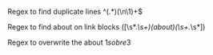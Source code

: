 Regex to find duplicate lines
^(.*)(\n\1)+$

Regex to find about on link blocks
(\[\s*.*\s+)(about)(\s+.*\s*\])

Regex to overwrite the about
$1sobre$3